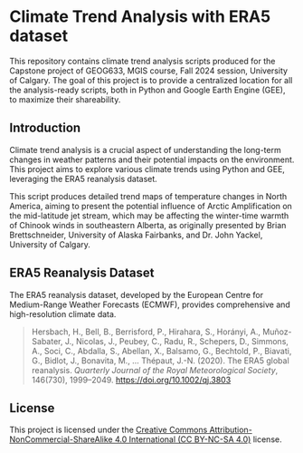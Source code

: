 # Climate Trend Analysis with ERA5 dataset

This repository contains climate trend analysis scripts produced for the Capstone project of GEOG633, MGIS course, Fall 2024 session, University of Calgary. The goal of this project is to provide a centralized location for all the analysis-ready scripts, both in Python and Google Earth Engine (GEE), to maximize their shareability.

## Introduction

Climate trend analysis is a crucial aspect of understanding the long-term changes in weather patterns and their potential impacts on the environment. This project aims to explore various climate trends using Python and GEE, leveraging the ERA5 reanalysis dataset.

This script produces detailed trend maps of temperature changes in North America, aiming to present the potential influence of Arctic Amplification on the mid-latitude jet stream, which may be affecting the winter-time warmth of Chinook winds in southeastern Alberta, as originally presented by Brian Brettschneider, University of Alaska Fairbanks, and Dr. John Yackel, University of Calgary. 

## ERA5 Reanalysis Dataset

The ERA5 reanalysis dataset, developed by the European Centre for Medium-Range Weather Forecasts (ECMWF), provides comprehensive and high-resolution climate data.

> Hersbach, H., Bell, B., Berrisford, P., Hirahara, S., Horányi, A., Muñoz-Sabater, J., Nicolas, J., Peubey, C., Radu, R., Schepers, D., Simmons, A., Soci, C., Abdalla, S., Abellan, X., Balsamo, G., Bechtold, P., Biavati, G., Bidlot, J., Bonavita, M., … Thépaut, J.-N. (2020). The ERA5 global reanalysis. *Quarterly Journal of the Royal Meteorological Society*, 146(730), 1999–2049. https://doi.org/10.1002/qj.3803

## License

This project is licensed under the [Creative Commons Attribution-NonCommercial-ShareAlike 4.0 International (CC BY-NC-SA 4.0)](https://creativecommons.org/licenses/by-nc-sa/4.0/) license.
